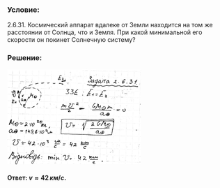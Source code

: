 ###  Условие:

$2.6.31.$ Космический аппарат вдалеке от Земли находится на том же расстоянии от Солнца, что и Земля. При какой минимальной его скорости он покинет Солнечную систему?

###  Решение:

![|307x217, 67%](../../img/2.6.31/sol.png)

#### Ответ: $v \approx 42 \,км/с.$